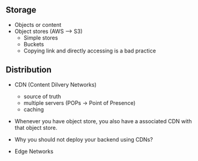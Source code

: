 ## Storage

- Objects or content
- Object stores (AWS --> S3)
  - Simple stores
  - Buckets
  - Copying link and directly accessing is a bad practice

## Distribution

- CDN (Content Dilvery Networks)

  - source of truth
  - multiple servers (POPs -> Point of Presence)
  - caching

- Whenever you have object store, you also have a associated CDN with that object store.

- Why you should not deploy your backend using CDNs?
- Edge Networks
